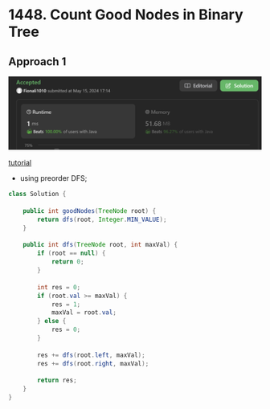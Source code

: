 # 1448. Count Good Nodes in Binary Tree

## Approach 1

![alt text](image-6.png)

[tutorial](https://www.google.com/search?q=1448.+count+good+nodes+in+binary+tree&rlz=1C1OPNX_enUS1086US1086&oq=1448.+Count+Good+Nodes+in+Binary+Tree&gs_lcrp=EgZjaHJvbWUqBwgAEAAYgAQyBwgAEAAYgAQyDQgBEAAYhgMYgAQYigUyDQgCEAAYhgMYgAQYigUyDQgDEAAYhgMYgAQYigUyDQgEEAAYhgMYgAQYigUyCggFEAAYogQYiQUyCggGEAAYgAQYogQyBggHEEUYPKgCALACAA&sourceid=chrome&ie=UTF-8#fpstate=ive&vld=cid:6904b556,vid:7cp5imvDzl4,st:0)

- using preorder DFS;

```java
class Solution {

    public int goodNodes(TreeNode root) {
        return dfs(root, Integer.MIN_VALUE);
    }

    public int dfs(TreeNode root, int maxVal) {
        if (root == null) {
            return 0;
        }

        int res = 0;
        if (root.val >= maxVal) {
            res = 1;
            maxVal = root.val;
        } else {
            res = 0;
        }

        res += dfs(root.left, maxVal);
        res += dfs(root.right, maxVal);

        return res;
    }
}
```